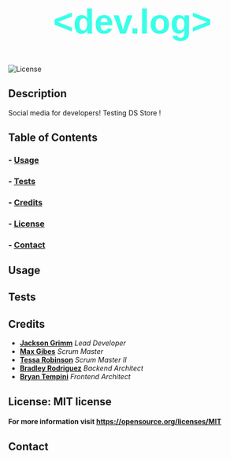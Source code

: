 <style>
    @import url("https://fonts.googleapis.com/css2?family=Lekton:ital,wght@0,400;0,700;1,400&family=Share+Tech&display=swap");
    h1 {color: #39ffe8;
    font-family: "Share Tech", sans-serif;
    font-size: 70px;
    text-align: center;}
</style>

<h1>
<span><</span>dev.log<span>></span>
</h1>

![License](https://img.shields.io/badge/license-MIT-brightgreen)

## Description

Social media for developers!
Testing DS Store !

## Table of Contents

### - [Usage](#usage)

### - [Tests](#tests)

### - [Credits](#credits)

### - [License](#license)

### - [Contact](#contact)

## Usage

## Tests

## Credits
- <a href="https://github.com/JacksonGrimm">**Jackson Grimm**</a> *Lead Developer*
- <a href="">**Max Gibes**</a> *Scrum Master*
- <a href="">**Tessa Robinson**</a> *Scrum Master II*
- <a href="">**Bradley Rodriguez**</a> *Backend Architect*
- <a href="">**Bryan Tempini**</a> *Frontend Architect*

## License: MIT license

#### For more information visit https://opensource.org/licenses/MIT

## Contact